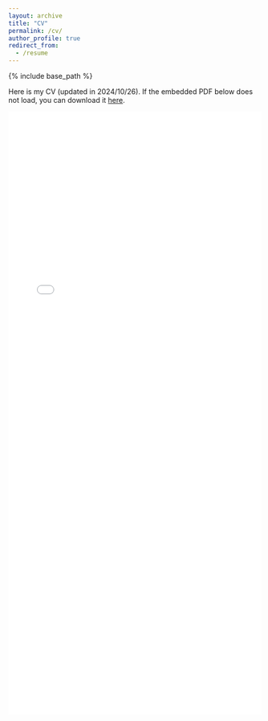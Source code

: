 ```yaml
---
layout: archive
title: "CV"
permalink: /cv/
author_profile: true
redirect_from:
  - /resume
---
```


{% include base_path %}

<!-- <h2>CV</h2> -->
<!-- <p>If the embedded PDF below does not load, you can download it <a href="/files/CV_minwei.pdf">here</a>.</p> -->
<!-- download directly -->
<p>Here is my CV (updated in 2024/10/26). If the embedded PDF below does not load, you can download it <a href="/files/CV_minwei.pdf" download="CV_minwei.pdf">here</a>.</p>

<embed src="/files/CV_minwei.pdf" width="100%" height="1200px" type="application/pdf">

<!-- Education
======
* Ph.D in Version Control Theory, GitHub University, 2018 (expected)
* M.S. in Jekyll, GitHub University, 2014
* B.S. in GitHub, GitHub University, 2012

Work experience
======
* Spring 2024: Academic Pages Collaborator
  * Github University
  * Duties includes: Updates and improvements to template
  * Supervisor: The Users

* Fall 2015: Research Assistant
  * Github University
  * Duties included: Merging pull requests
  * Supervisor: Professor Hub

* Summer 2015: Research Assistant
  * Github University
  * Duties included: Tagging issues
  * Supervisor: Professor Git
  
Skills
======
* Skill 1
* Skill 2
  * Sub-skill 2.1
  * Sub-skill 2.2
  * Sub-skill 2.3
* Skill 3

Publications
======
  <ul>{% for post in site.publications reversed %}
    {% include archive-single-cv.html %}
  {% endfor %}</ul>
  
Talks
======
  <ul>{% for post in site.talks reversed %}
    {% include archive-single-talk-cv.html  %}
  {% endfor %}</ul>
  
Teaching
======
  <ul>{% for post in site.teaching reversed %}
    {% include archive-single-cv.html %}
  {% endfor %}</ul>
  
Service and leadership
======
* Currently signed in to 43 different slack teams -->
